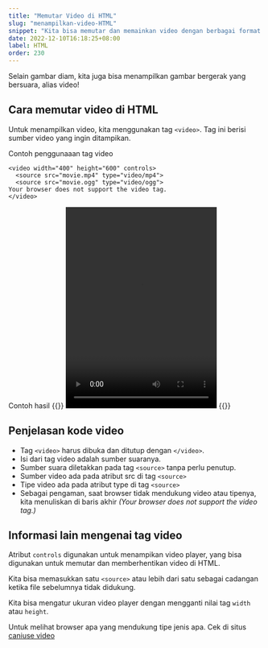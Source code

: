 ```yaml
---
title: "Memutar Video di HTML"
slug: "menampilkan-video-HTML"
snippet: "Kita bisa memutar dan memainkan video dengan berbagai format di situs halaman dengan HTML"
date: 2022-12-10T16:18:25+08:00
label: HTML
order: 230
---
```


Selain gambar diam, kita juga bisa menampilkan gambar bergerak yang bersuara, alias video!


## Cara memutar video di HTML
Untuk menampilkan video, kita menggunakan tag `<video>`. Tag ini berisi sumber video  yang ingin ditampikan.

Contoh penggunaaan tag video
```
<video width="400" height="600" controls>
  <source src="movie.mp4" type="video/mp4">
  <source src="movie.ogg" type="video/ogg">
Your browser does not support the video tag.
</video>
```


Contoh hasil
{{<rawhtml>}}
<video width="300" height="400" controls>
  <source src="https://ucarecdn.com/700b0e0c-1bc8-4870-9341-04e22fe63892/samplevideo.mp4" type="video/mp4">
    Your browser does not support the video tag.
</video>
{{</rawhtml>}}

## Penjelasan kode video
- Tag `<video>` harus dibuka dan ditutup dengan `</video>`. 
- Isi dari tag video adalah sumber suaranya.
- Sumber suara diletakkan pada tag `<source>` tanpa perlu penutup.
- Sumber video ada pada atribut src di tag `<source>`
- Tipe video ada pada atribut type di tag `<source>`
- Sebagai pengaman, saat browser tidak mendukung video atau tipenya, kita menuliskan di baris akhir *(Your browser does not support the video tag.)*

## Informasi lain mengenai tag video
Atribut `controls` digunakan untuk menampikan video player, yang bisa digunakan untuk memutar dan memberhentikan video di HTML.

Kita bisa memasukkan satu `<source>` atau lebih dari satu sebagai cadangan ketika file sebelumnya tidak didukung. 

Kita bisa mengatur ukuran video player dengan mengganti nilai tag `width` atau `height`.

Untuk melihat browser apa yang mendukung tipe jenis apa. Cek di situs [caniuse video](https://caniuse.com/?search=video)


